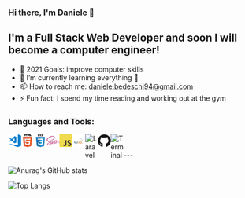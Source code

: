 ### Hi there, I'm Daniele 👋

## I'm a Full Stack Web Developer and soon I will become a computer engineer!

- 🥅 2021 Goals: improve computer skills
- 🌱 I’m currently learning everything 🤣
- 📫 How to reach me: daniele.bedeschi94@gmail.com
- ⚡ Fun fact: I spend my time reading and working out at the gym

### Languages and Tools:

<img align="left" alt="Visual Studio Code" width="26px" src="https://raw.githubusercontent.com/github/explore/80688e429a7d4ef2fca1e82350fe8e3517d3494d/topics/visual-studio-code/visual-studio-code.png" />
<img align="left" alt="HTML5" width="26px" src="https://raw.githubusercontent.com/github/explore/80688e429a7d4ef2fca1e82350fe8e3517d3494d/topics/html/html.png" />
<img align="left" alt="CSS" width="26px" src="https://raw.githubusercontent.com/github/explore/80688e429a7d4ef2fca1e82350fe8e3517d3494d/topics/css/css.png" />
<img align="left" alt="Sass" width="26px" src="https://raw.githubusercontent.com/github/explore/80688e429a7d4ef2fca1e82350fe8e3517d3494d/topics/sass/sass.png" />
<img align="left" alt="Javascript" width="26px" src="https://raw.githubusercontent.com/github/explore/80688e429a7d4ef2fca1e82350fe8e3517d3494d/topics/javascript/javascript.png" />
<img align="left" alt="Mysql" width="26px" src="https://raw.githubusercontent.com/github/explore/80688e429a7d4ef2fca1e82350fe8e3517d3494d/topics/mysql/mysql.png" />
<img align="left" alt="Laravel" width="26px" src="https://upload.wikimedia.org/wikipedia/commons/thumb/9/9a/Laravel.svg/115px-Laravel.svg.png" />
<img align="left" alt="Git" width="26px" src="https://raw.githubusercontent.com/github/explore/78df643247d429f6cc873026c0622819ad797942/topics/github/github.png" />
<img align="left" alt="Terminal" width="26px" src="https://www.wikibit.it/wp-content/uploads/2017/04/cosa-significa-terminale.png" />
<br/>
<br/>
---

![Anurag's GitHub stats](https://github-readme-stats.vercel.app/api?username=BedeschiDaniele&show_icons=true&theme=gradient)

[![Top Langs](https://github-readme-stats.vercel.app/api/top-langs/?username=BedeschiDaniele&layout=compact)](https://github.com/anuraghazra/github-readme-stats)








